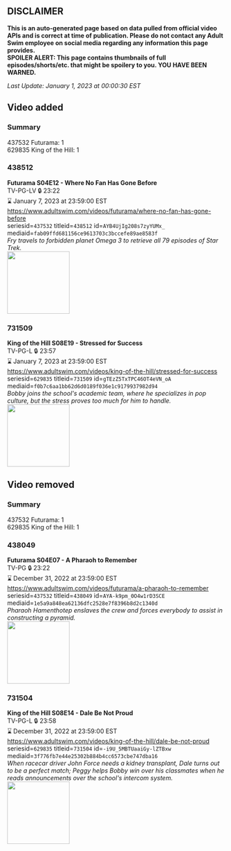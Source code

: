 ## DISCLAIMER
**This is an auto-generated page based on data pulled from official video APIs and is correct at time of publication. Please do not contact any Adult Swim employee on social media regarding any information this page provides.**  
**SPOILER ALERT: This page contains thumbnails of full episodes/shorts/etc. that might be spoilery to you. YOU HAVE BEEN WARNED.**  

_Last Update: January 1, 2023 at 00:00:30 EST_
## Video added
### Summary
437532 Futurama: 1  
629835 King of the Hill: 1  
### 438512
**Futurama S04E12 - Where No Fan Has Gone Before**  
TV-PG-LV 🔒 23:22  
⌛ January 7, 2023 at 23:59:00 EST  
https://www.adultswim.com/videos/futurama/where-no-fan-has-gone-before  
seriesid=`437532` titleid=`438512` id=`AYB4UjIg208s7zyYUMx_` mediaid=`fab09ffd681156ce9613703c3bccefe89ae8583f`  
_Fry travels to forbidden planet Omega 3 to retrieve all 79 episodes of Star Trek._  
<a href="https://media.cdn.adultswim.com/uploads/20220502/thumbnails/2_22521531118-Futurama_056_WhereNoFanHasGoneBefore.png"><img src="https://media.cdn.adultswim.com/uploads/20220502/thumbnails/2_22521531118-Futurama_056_WhereNoFanHasGoneBefore.png" height="144px" /></a>
### 731509
**King of the Hill S08E19 - Stressed for Success**  
TV-PG-L 🔒 23:57  
⌛ January 7, 2023 at 23:59:00 EST  
https://www.adultswim.com/videos/king-of-the-hill/stressed-for-success  
seriesid=`629835` titleid=`731509` id=`gTEzZ5TxTPC46OT4eVN_oA` mediaid=`f0b7c6aa1bb62d6d0189f036e1c9179937982d94`  
_Bobby joins the school's academic team, where he specializes in pop culture, but the stress proves too much for him to handle._  
<a href="https://media.cdn.adultswim.com/uploads/20220223/thumbnails/2_222231424480-KingOfTheHill_813_StressedForSuccess.png"><img src="https://media.cdn.adultswim.com/uploads/20220223/thumbnails/2_222231424480-KingOfTheHill_813_StressedForSuccess.png" height="144px" /></a>
## Video removed
### Summary
437532 Futurama: 1  
629835 King of the Hill: 1  
### 438049
**Futurama S04E07 - A Pharaoh to Remember**  
TV-PG 🔒 23:22  
⌛ December 31, 2022 at 23:59:00 EST  
https://www.adultswim.com/videos/futurama/a-pharaoh-to-remember  
seriesid=`437532` titleid=`438049` id=`AYA-k9pm_0O4w1rD3SCE` mediaid=`1e5a9a848ea62136dfc2528e7f8396b8d2c1340d`  
_Pharaoh Hamenthotep enslaves the crew and forces everybody to assist in constructing a pyramid._  
<a href="https://media.cdn.adultswim.com/uploads/20220427/thumbnails/2_22427124111-Futurama_051_APharoahToRemember.png"><img src="https://media.cdn.adultswim.com/uploads/20220427/thumbnails/2_22427124111-Futurama_051_APharoahToRemember.png" height="144px" /></a>
### 731504
**King of the Hill S08E14 - Dale Be Not Proud**  
TV-PG-L 🔒 23:58  
⌛ December 31, 2022 at 23:59:00 EST  
https://www.adultswim.com/videos/king-of-the-hill/dale-be-not-proud  
seriesid=`629835` titleid=`731504` id=`-i9U_5MBTUaaiGy-lZTBxw` mediaid=`3f776fb7e44e25302b884b4cc6573cbe747dba16`  
_When racecar driver John Force needs a kidney transplant, Dale turns out to be a perfect match; Peggy helps Bobby win over his classmates when he reads announcements over the school's intercom system._  
<a href="https://media.cdn.adultswim.com/uploads/20220216/thumbnails/2_222161356119-KingOfTheHill_811_DaleBeNotProud.png"><img src="https://media.cdn.adultswim.com/uploads/20220216/thumbnails/2_222161356119-KingOfTheHill_811_DaleBeNotProud.png" height="144px" /></a>
